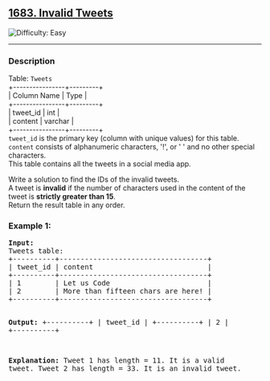 <h2> 
  <a href="https://leetcode.com/problems/invalid-tweets/description/">
    1683. Invalid Tweets
  </a>
</h2>
<img src="https://img.shields.io/badge/Difficulty-Easy-brightgreen" alt="Difficulty: Easy" />
<hr>

<h3>Description</h3>
<p>
Table: <code>Tweets</code><br>
+----------------+---------+<br>
| Column Name    | Type    |<br>
+----------------+---------+<br>
| tweet_id       | int     |<br>
| content        | varchar |<br>
+----------------+---------+<br>
<code>tweet_id</code> is the primary key (column with unique values) for this table.<br>
<code>content</code> consists of alphanumeric characters, '!', or ' ' and no other special characters.<br>
This table contains all the tweets in a social media app.
</p>

<p>
Write a solution to find the IDs of the invalid tweets.<br>
A tweet is <b>invalid</b> if the number of characters used in the content of the tweet is <b>strictly greater than 15</b>.<br>
Return the result table in any order.
</p>

<h3>Example 1:</h3>
<pre>
<strong>Input:</strong> 
Tweets table:
+----------+-----------------------------------+
| tweet_id | content                           |
+----------+-----------------------------------+
| 1        | Let us Code                       |
| 2        | More than fifteen chars are here! |
+----------+-----------------------------------+

<strong>Output:</strong>
+----------+
| tweet_id |
+----------+
| 2        |
+----------+

<strong>Explanation:</strong>
Tweet 1 has length = 11. It is a valid tweet.
Tweet 2 has length = 33. It is an invalid tweet.
</pre>
